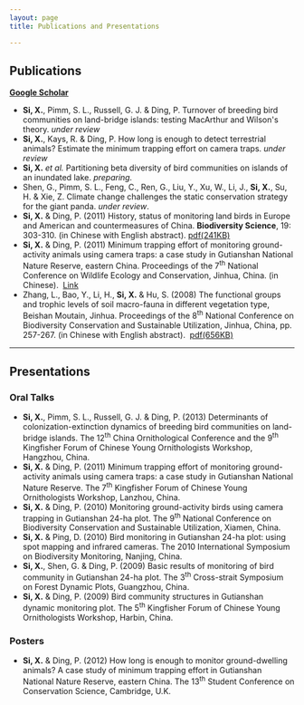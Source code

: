 ```yaml
---
layout: page
title: Publications and Presentations

---
```



## Publications  
[**Google Scholar**](http://scholar.google.com/citations?user=wI1qfPsAAAAJ&hl=en) 


-   **Si, X.**, Pimm, S. L., Russell, G. J. & Ding, P. Turnover of
    breeding bird communities on land-bridge islands: testing MacArthur
    and Wilson's theory. *under review*
-   **Si, X.**, Kays, R. & Ding, P. How long is enough to detect
    terrestrial animals? Estimate the minimum trapping effort on camera
    traps. *under review*
-   **Si, X.** *et al.* Partitioning beta diversity of bird
    communities on islands of an inundated lake. *preparing.*
-   Shen, G., Pimm, S. L., Feng, C., Ren, G., Liu, Y., Xu, W., Li,
    J., **Si, X.**, Su, H. & Xie, Z. Climate change challenges the
    static conservation strategy for the giant panda. *under review*.
-   **Si, X.** & Ding, P. (2011) History, status of monitoring land
    birds in Europe and American and countermeasures of
    China. **Biodiversity Science**, 19: 303-310. (in Chinese with
    English abstract).    [pdf(241KB)](http://sixf.org/files/articles/Si-Ding-2011.pdf)
-   **Si, X.** & Ding, P. (2011) Minimum trapping effort of monitoring
    ground-activity animals using camera traps: a case study in
    Gutianshan National Nature Reserve, eastern China. Proceedings of
    the 7<sup>th</sup> National Conference on Wildlife Ecology and Conservation,
    Jinhua, China. (in Chinese).
     [Link](http://cpfd.cnki.com.cn/Article/CPFDTOTAL-ZWRQ201110002152.htm)
-   Zhang, L., Bao, Y., Li, H., **Si, X.** & Hu, S. (2008) The
    functional groups and trophic levels of soil macro-fauna in
    different vegetation type, Beishan Moutain, Jinhua. Proceedings of
    the 8<sup>th</sup> National Conference on Biodiversity Conservation and
    Sustainable Utilization, Jinhua, China, pp. 257-267. (in Chinese
    with English
    abstract).  [pdf(656KB)](http://sixf.org/files/articles/Zhang-etal-2008.pdf)


---

## Presentations

### Oral Talks

-   **Si, X.**, Pimm, S. L., Russell, G. J. & Ding, P. (2013)
    Determinants of colonization-extinction dynamics of breeding bird
    communities on land-bridge islands. The 12<sup>th</sup> China Ornithological
    Conference and the 9<sup>th</sup> Kingfisher Forum of Chinese Young
    Ornithologists Workshop, Hangzhou, China.
-   **Si, X.** & Ding, P. (2011) Minimum trapping effort of monitoring
    ground-activity animals using camera traps: a case study in
    Gutianshan National Nature Reserve. The 7<sup>th</sup> Kingfisher Forum of
    Chinese Young Ornithologists Workshop, Lanzhou, China.
-   **Si, X.** & Ding, P. (2010) Monitoring ground-activity birds using
    camera trapping in Gutianshan 24-ha plot. The 9<sup>th</sup> National
    Conference on Biodiversity Conservation and Sustainable Utilization,
    Xiamen, China.
-   **Si, X.** & Ping, D. (2010) Bird monitoring in Gutianshan 24-ha
    plot: using spot mapping and infrared cameras. The 2010
    International Symposium on Biodiversity Monitoring, Nanjing, China.
-   **Si, X.**, Shen, G. & Ding, P. (2009) Basic results of monitoring
    of bird community in Gutianshan 24-ha plot. The 3<sup>th</sup> Cross-strait
    Symposium on Forest Dynamic Plots, Guangzhou, China.
-   **Si, X.** & Ding, P. (2009) Bird community structures in Gutianshan
    dynamic monitoring plot. The 5<sup>th</sup> Kingfisher Forum of Chinese Young
    Ornithologists Workshop, Harbin, China.

### Posters

-   **Si, X.** & Ding, P. (2012) How long is enough to monitor
    ground-dwelling animals? A case study of minimum trapping effort in
    Gutianshan National Nature Reserve, eastern China. The 13<sup>th</sup>
    Student Conference on Conservation Science, Cambridge, U.K.
